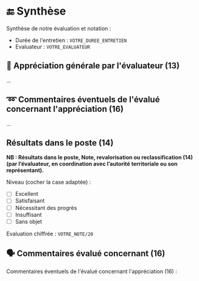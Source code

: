 # 🔚 Synthèse

Synthèse de notre évaluation et notation :

- Durée de l'entretien : `VOTRE_DUREE_ENTRETIEN`
- Evaluateur : `VOTRE_EVALUATEUR`

## 📑 Appréciation générale par l'évaluateur (13)

...

## ➿ Commentaires éventuels de l'évalué concernant l'appréciation (16)

...

## Résultats dans le poste (14)

**NB : Résultats dans le poste, Note, revalorisation ou reclassification (14) (par l’évaluateur,
en coordination avec l’autorité territoriale ou son représentant).**

Niveau (cocher la case adaptée) :

- [ ] Excellent
- [ ] Satisfaisant
- [ ] Nécessitant des progrès
- [ ] Insuffisant
- [ ] Sans objet

Evaluation chiffrée : `VOTRE_NOTE/20`

## 🗣️ Commentaires évalué concernant (16)

Commentaires éventuels de l'évalué concernant l'appréciation (16) :

